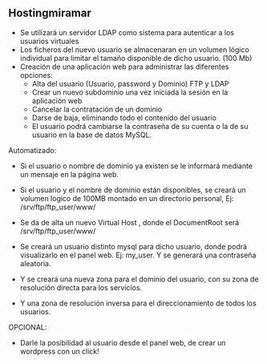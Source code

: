 ## Hostingmiramar

- Se utilizará un servidor LDAP como sistema para autenticar a los usuarios virtuales
- Los ficheros del nuevo usuario se almacenaran en un volumen lógico individual para limitar el tamaño disponible de dicho usuario. (100 Mb)
- Creación de una aplicación web para administrar las diferentes opciones:
  - Alta del usuario (Usuario, password y Dominio) FTP y LDAP
  - Crear un nuevo subdominio una vez iniciada la sesión en la aplicación web
  - Cancelar la contratación de un dominio
  - Darse de baja, eliminando todo el contenido del usuario
  - El usuario podrá cambiarse la contraseña de su cuenta o la de su usuario en la base de datos MySQL.

Automatizado:

- Si el usuario o nombre de dominio ya existen se le informará mediante un mensaje en la página web.
- Si el usuario y el nombre de dominio están disponibles, se creará un volumen logico de 100MB montado en un directorio personal, Ej: /srv/ftp/ftp_user/www/

- Se da de alta un nuevo Virtual Host , donde el DocumentRoot será /srv/ftp/ftp_user/www/

- Se creará un usuario distinto mysql para dicho usuario, donde podrá visualizarlo en el panel web. Ej: my_user. Y se generará una contraseña aleatoria.

- Y se creará una nueva zona para el dominio del usuario, con su zona de resolución directa para los servicios.

- Y una zona de resolución inversa para el direccionamiento de todos los usuarios.

OPCIONAL:

- Darle la posibilidad al usuario desde el panel web, de crear un wordpress con un click!
